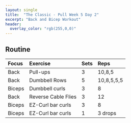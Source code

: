 ```yaml
---
layout: single
title:  "The Classic - Pull Week 5 Day 2"
excerpt: "Back and Bicep Workout"
header:
  overlay_color: "rgb(255,0,0)"
---
```


## Routine

| Focus | Exercise | Sets | Reps |
|:-|:-|:-|:-|
|Back|Pull-ups|3|10,8,5|
|Back|Dumbbell Rows|5|10,8,5,5,5|
|Biceps|Dumbbell curls|3|8|
|Back|Reverse Cable Flies|3|12|
|Biceps|EZ-Curl bar curls|3|8|
|Biceps|EZ-Curl bar curls|1|3 drops|

